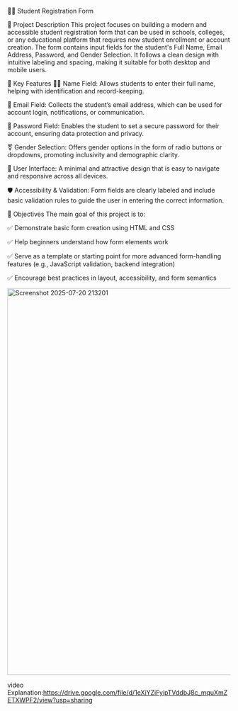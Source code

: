 🧑‍🎓 Student Registration Form

📖 Project Description
This project focuses on building a modern and accessible student registration form that can be used in schools, colleges, or any educational platform that requires new student enrollment or account creation. The form contains input fields for the student's Full Name, Email Address, Password, and Gender Selection. It follows a clean design with intuitive labeling and spacing, making it suitable for both desktop and mobile users.

🌟 Key Features
🧍‍♂️ Name Field: Allows students to enter their full name, helping with identification and record-keeping.

📧 Email Field: Collects the student’s email address, which can be used for account login, notifications, or communication.

🔐 Password Field: Enables the student to set a secure password for their account, ensuring data protection and privacy.

⚧️ Gender Selection: Offers gender options in the form of radio buttons or dropdowns, promoting inclusivity and demographic clarity.

🎨 User Interface: A minimal and attractive design that is easy to navigate and responsive across all devices.

🛡️ Accessibility & Validation: Form fields are clearly labeled and include basic validation rules to guide the user in entering the correct information.

🎯 Objectives
The main goal of this project is to:

✅ Demonstrate basic form creation using HTML and CSS

✅ Help beginners understand how form elements work

✅ Serve as a template or starting point for more advanced form-handling features (e.g., JavaScript validation, backend integration)

✅ Encourage best practices in layout, accessibility, and form semantics


<img width="1888" height="874" alt="Screenshot 2025-07-20 213201" src="https://github.com/user-attachments/assets/e3a62538-507f-4ef2-9c81-8d2ee7aaf8a8" />

video Explanation:https://drive.google.com/file/d/1eXiYZiFyipTVddbJ8c_mquXmZETXWPF2/view?usp=sharing

